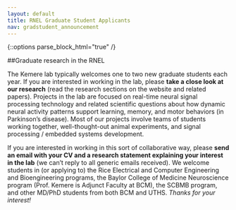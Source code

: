 ```yaml
---
layout: default
title: RNEL Graduate Student Applicants
nav: gradstudent_announcement
---
```


{::options parse_block_html="true" /}

<div class="jumbotron">
##Graduate research in the RNEL

The Kemere lab typically welcomes one to two new graduate students each year.
If you are interested in working in the lab, please **take a close look at our
research** (read the research sections on the website and related papers).
Projects in the lab are focused on real-time neural signal processing
technology and related scientific questions about how dynamic neural activity
patterns support learning, memory, and motor behaviors (in Parkinson’s
disease). Most of our projects involve teams of students working together,
well-thought-out animal experiments, and signal processing / embedded systems
development. 

If you are interested in working in this sort of collaborative
way, please **send an email with your CV and a research statement explaining
your interest in the lab** (we can’t reply to all generic emails received). We
welcome students in (or applying to) the Rice Electrical and Computer
Engineering and Bioengineering programs, the Baylor College of Medicine
Neuroscience program (Prof. Kemere is Adjunct Faculty at BCM), the SCBMB
program, and other MD/PhD students from both BCM and UTHS. _Thanks for your
interest!_

</div>
